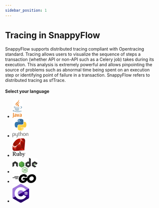```yaml
---
sidebar_position: 1
---
```

# Tracing in SnappyFlow

SnappyFlow supports distributed tracing compliant with Opentracing  standard. Tracing allows users to visualize the sequence of steps a  transaction (whether API or non-API such as a Celery job) takes during  its execution. This analysis is extremely powerful and allows  pinpointing the source of problems such as abnormal time being spent on  an execution step or identifying point of failure in a transaction.  SnappyFlow refers to distributed tracing as sfTrace.

#### Select your language

<ul className="icon_list javalang">
<li><a  href="/docs/Tracing/java"><img src="images/java-logo.png"/></a></li>
<li><a  href="/docs/Tracing/python"><img src="images/python-logo.png"/></a></li>
<li><a  href="/docs/Tracing/ruby"><img src="images/ruby-logo.png" /></a></li>
<li><a  href="/docs/Tracing/nodejs"><img src="images/nodejs-logo.png"/></a></li>
<li><a  href="javascript:void(0)"><img src="images/go-logo.png"/></a></li>
<li><a  href="/docs/Tracing/csharp"><img src="images/c-sharp-logo.png"/></a></li>
</ul>
